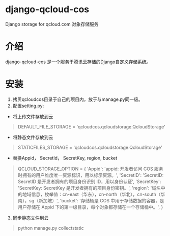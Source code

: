 # django-qcloud-cos
Django storage for qcloud.com 对象存储服务
# 介绍
django-qcloud-cos 是一个服务于腾讯云存储的Django自定义存储系统。
# 安装
1. 拷贝qcloudcos目录于自己的项目内，放于与manage.py同一级。
2. 配置setting.py:
* 将上传文件存放到云
>DEFAULT_FILE_STORAGE = 'qcloudcos.qcloudstorage.QcloudStorage'
* 将静态文件存放到云
>STATICFILES_STORAGE = 'qcloudcos.qcloudstorage.QcloudStorage'
* 替换Appid， SecretId， SecretKey, region, bucket
>QCLOUD_STORAGE_OPTION = {
    'Appid': 'appid: 开发者访问 COS 服务时拥有的用户维度唯一资源标识，用以标示资源。',
    'SecretID': 'SecretID: SecretID 是开发者拥有的项目身份识别 ID，用以身份认证',
    'SecretKey': 'SecretKey: SecretKey 是开发者拥有的项目身份密钥。',
    'region': '域名中的地域信息，枚举值：cn-east（华东），cn-north（华北），cn-south（华南），sg（新加坡）',
    'bucket': '存储桶是 COS 中用于存储数据的容器，是用户存储在 Appid 下的第一级目录，每个对象都存储在一个存储桶中。',
}
3. 同步静态文件到云
> python manage.py collectstatic